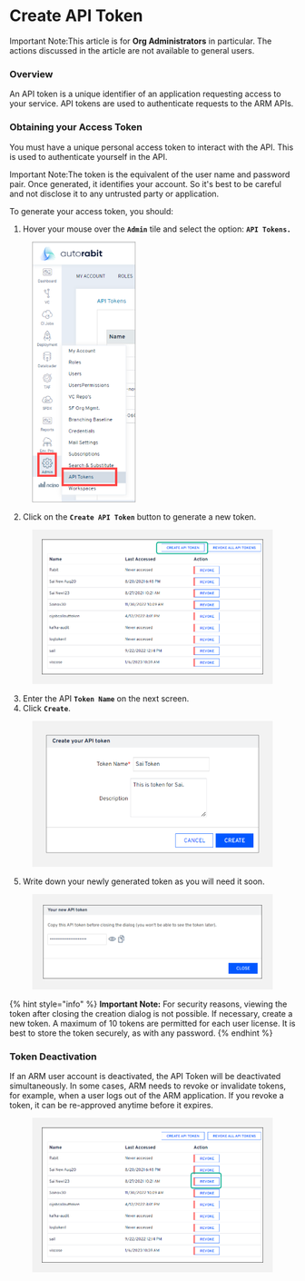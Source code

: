 # Create API Token

Important Note:This article is for **Org Administrators** in particular. The actions discussed in the article are not available to general users. &#x20;

### Overview <a href="#overview" id="overview"></a>

An API token is a unique identifier of an application requesting access to your service. API tokens are used to authenticate requests to the ARM APIs.&#x20;

### Obtaining your Access Token  <a href="#obtaining-your-access-token" id="obtaining-your-access-token"></a>

You must have a unique personal access token to interact with the API. This is used to authenticate yourself in the API.&#x20;

Important Note:The token is the equivalent of the user name and password pair. Once generated, it identifies your account. So it's best to be careful and not disclose it to any untrusted party or application.

To generate your access token, you should:

1. Hover your mouse over the **`Admin`** tile and select the option: **`API Tokens.`**

<figure><img src="../../../../.gitbook/assets/image (35) (1) (1) (1) (1) (1) (1).png" alt="" width="182"><figcaption></figcaption></figure>

2. Click on the **`Create API Token`** button to generate a new token.

<figure><img src="../../../../.gitbook/assets/image (36) (1) (1) (1) (1) (1) (1).png" alt="" width="563"><figcaption></figcaption></figure>

3. Enter the API **`Token Name`** on the next screen.&#x20;
4. Click **`Create`**.

<figure><img src="../../../../.gitbook/assets/image (37) (1) (1) (1) (1) (1) (1).png" alt="" width="515"><figcaption></figcaption></figure>

5. Write down your newly generated token as you will need it soon.

<figure><img src="../../../../.gitbook/assets/image (38) (1) (1) (1) (1) (1) (1).png" alt="" width="563"><figcaption></figcaption></figure>

{% hint style="info" %}
**Important Note:** For security reasons, viewing the token after closing the creation dialog is not possible. If necessary, create a new token. A maximum of 10 tokens are permitted for each user license. It is best to store the token securely, as with any password.
{% endhint %}

### Token Deactivation <a href="#token-deactivation" id="token-deactivation"></a>

If an ARM user account is deactivated, the API Token will be deactivated simultaneously. In some cases, ARM needs to revoke or invalidate tokens, for example, when a user logs out of the ARM application. If you revoke a token, it can be re-approved anytime before it expires.

<figure><img src="../../../../.gitbook/assets/image (39) (1) (1) (1) (1) (1) (1).png" alt="" width="563"><figcaption></figcaption></figure>
